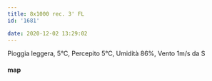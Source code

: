 ```yaml
---
title: 8x1000 rec. 3' FL
id: '1681'

date: 2020-12-02 13:29:02
---
```


Pioggia leggera, 5°C, Percepito 5°C, Umidità 86%, Vento 1m/s da S

<!-- ![image](/images/2021/08/20201202-activity-map_hue5a6f8664ab7664e881e38192d5864a2_68189_700x0_resize_box_3.png) -->

#### map
